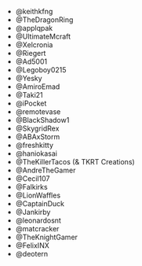 - @keithkfng
- @TheDragonRing
- @applqpak
- @UltimateMcraft
- @Xelcronia
- @Riegert
- @Ad5001
- @Legoboy0215
- @Yesky
- @AmiroEmad
- @Taki21
- @iPocket
- @remotevase
- @BlackShadow1
- @SkygridRex
- @ABAxStorm
- @freshkitty
- @haniokasai
- @TheKillerTacos (& TKRT Creations)
- @AndreTheGamer
- @Cecil107
- @Falkirks
- @LionWaffles
- @CaptainDuck
- @Jankirby
- @leonardosnt
- @matcracker
- @TheKnightGamer
- @FelixINX
- @deotern
